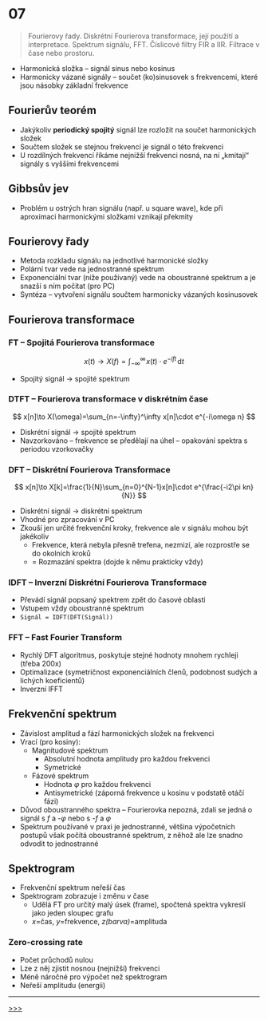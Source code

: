 # 07

> Fourierovy řady. Diskrétní Fourierova transformace, její použití a interpretace. Spektrum signálu, FFT. Číslicové filtry FIR a IIR. Filtrace v čase nebo prostoru.

* Harmonická složka – signál sinus nebo kosinus
* Harmonicky vázané signály – součet (ko)sinusovek s frekvencemi, které jsou násobky základní frekvence

## Fourierův teorém

* Jakýkoliv __periodický spojitý__ signál lze rozložit na součet harmonických složek
* Součtem složek se stejnou frekvencí je signál o této frekvenci
* U rozdílných frekvencí říkáme nejnižší frekvenci nosná, na ní „kmitají“ signály s vyššími frekvencemi

## Gibbsův jev

* Problém u ostrých hran signálu (např. u square wave), kde při aproximaci harmonickými složkami vznikají překmity

## Fourierovy řady

* Metoda rozkladu signálu na jednotlivé harmonické složky
* Polární tvar vede na jednostranné spektrum
* Exponenciální tvar (níže používaný) vede na oboustranné spektrum a je snazší s ním počítat (pro PC)
* Syntéza – vytvoření signálu součtem harmonicky vázaných kosinusovek

## Fourierova transformace

### FT – Spojitá Fourierova transformace

$$
x(t)\to X(f)=\int_{-\infty}^{\infty}\!x(t)\cdot e^{-ift}\,\mathrm{d}t
$$

* Spojitý signál → spojité spektrum

### DTFT – Fourierova transformace v diskrétním čase

$$
x[n]\to X(\omega)=\sum_{n=-\infty}^\infty x[n]\cdot e^{-i\omega n}
$$

* Diskrétní signál → spojité spektrum
* Navzorkováno – frekvence se předělají na úhel – opakování spektra s periodou vzorkovačky

### DFT – Diskrétní Fourierova Transformace

$$
x[n]\to X[k]=\frac{1}{N}\sum_{n=0}^{N-1}x[n]\cdot e^{\frac{-i2\pi kn}{N}}
$$

* Diskrétní signál → diskrétní spektrum
* Vhodné pro zpracování v PC
* Zkouší jen určité frekvenční kroky, frekvence ale v signálu mohou být jakékoliv
  * Frekvence, která nebyla přesně trefena, nezmizí, ale rozprostře se do okolních kroků
  * = Rozmazání spektra (dojde k němu prakticky vždy)

### IDFT – Inverzní Diskrétní Fourierova Transformace

* Převádí signál popsaný spektrem zpět do časové oblasti
* Vstupem vždy oboustranné spektrum
* `Signál = IDFT(DFT(Signál))`

### FFT – Fast Fourier Transform

* Rychlý DFT algoritmus, poskytuje stejné hodnoty mnohem rychleji (třeba 200x)
* Optimalizace (symetričnost exponenciálních členů, podobnost sudých a lichých koeficientů)
* Inverzní IFFT

## Frekvenční spektrum

* Závislost amplitud a fází harmonických složek na frekvenci
* Vrací (pro kosiny):
  * Magnitudové spektrum
    * Absolutní hodnota amplitudy pro každou frekvenci
    * Symetrické
  * Fázové spektrum
    * Hodnota _φ_ pro každou frekvenci
    * Antisymetrické (záporná frekvence u kosinu v podstatě otáčí fázi)
* Důvod oboustranného spektra – Fourierovka nepozná, zdali se jedná o signál s _f_ a -_φ_ nebo s -_f_ a _φ_
* Spektrum používané v praxi je jednostranné, většina výpočetních postupů však počítá oboustranné spektrum, z něhož ale lze snadno odvodit to jednostranné

## Spektrogram

* Frekvenční spektrum neřeší čas
* Spektrogram zobrazuje i změnu v čase
  * Udělá FT pro určitý malý úsek (frame), spočtená spektra vykreslí jako jeden sloupec grafu
  * _x_=čas, _y_=frekvence, _z(barva)_=amplituda

### Zero-crossing rate

* Počet průchodů nulou
* Lze z něj zjistit nosnou (nejnižší) frekvenci
* Méně náročné pro výpočet než spektrogram
* Neřeší amplitudu (energii)

---
[>>>](./08.MD)
